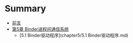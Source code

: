 # Summary

* [前言](README.md)
* [第5章 Binder进程间通信系统](chapter5/README.md)
  * [5.1 Binder驱动程序](chapter5/5.1 Binder驱动程序.md)
